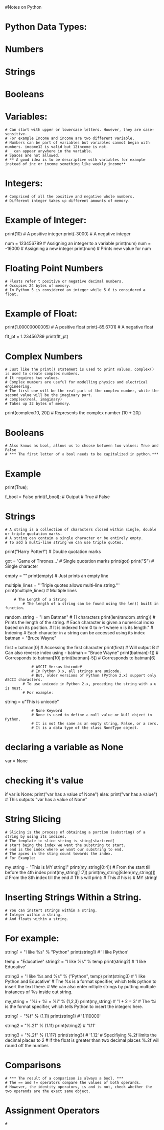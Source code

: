 #Notes on Python

# Python Data Types:
# Numbers
# Strings
# Booleans

# Variables: 
    # Can start with upper or lowercase letters. However, they are case-sensitive.
    # For example Income and income are two different variable.
    # Numbers can be part of variables but variables cannot begin with numbers. income12 is valid but 12income is not.
    # _ can appear anywhere in the variable.
    # Spaces are not allowed.
    # ** A good idea is to be descriptive with variables for example instead of inc or income something like weekly_income**

# Integers:
    # Comprised of all the positive and negative whole numbers.
    # Different integer takes up different amounts of memory.
# Example of Integer:
print(10)  # A positive integer
print(-3000)  # A negative integer

num = 123456789  # Assigning an integer to a variable
print(num)
num = -16000  # Assigning a new integer
print(num)  # Prints new value for num

# Floating Point Numbers
    # Floats refer t positive or negative decimal numbers.
    # Occupies 24 bytes of memory.
    # In Python 5 is considered an integer while 5.0 is considered a float.
# Example of Float:
print(1.00000000005)  # A positive float
print(-85.6701)  # A negative float

flt_pt = 1.23456789
print(flt_pt)

# Complex Numbers
    # Just like the print() statement is used to print values, complex() is used to create complex numbers.
    # It requires two values.
    # Complex numbers are useful for modelling physics and electrical engineering.
    # The first one will be the real part of the complex number, while the second value will be the imaginary part.
    # complex(real, imaginary)
    # Takes up 32 bytes of memory.
print(complex(10, 20))  # Represents the complex number (10 + 20j)

# Booleans
    # Also knows as bool, allows us to choose between two values: True and False
    # *** The first letter of a bool needs to be capitalized in python.***
# Example
print(True);

f_bool = False
print(f_bool);
    # Output
    # True
    # False

# Strings
    # A string is a collection of characters closed within single, double or triple quotation marks.
    # A string can contain a single character or be entirely empty.
    # To add a multi-line string we can use triple quotes.

print("Harry Potter!")  # Double quotation marks

got = 'Game of Thrones...'  # Single quotation marks
print(got)
print("$")  # Single character

empty = ""
print(empty)  # Just prints an empty line

multiple_lines = '''Triple quotes allows
multi-line string.'''
print(multiple_lines)   # Multiple lines

        # The Length of a String
            # The length of a string can be found using the len() built in function.
random_string = "I am Batman"  # 11 characters
print(len(random_string))   # Prints the length of the string.
            # Each character is given a numerical index based on its position.
            # It is indexed from 0 to n-1 where n is its length."
        # Indexing
        # Each character in a string can be accessed using its index
batman = "Bruce Wayne"

first = batman[0]  # Accessing the first character
print(first)
                # Will output B
                # Can also reverse index using -
batman = "Bruce Wayne"
print(batman[-1])  # Corresponds to batman[10]
print(batman[-5])  # Corresponds to batman[6]

                # ASCII Versus Unicode#
                # In Python 3.x, all strings are unicode.
                # But, older versions of Python (Python 2.x) support only ASCII characters.
            # To use unicode in Python 2.x, preceding the string with a u is must.
            # For example:

string = u"This is unicode"

                # None Keyword
                # None is used to define a null value or Null object in Python.
                # It is not the same as an empty string, False, or a zero.
                # It is a data type of the class NoneType object.



# declaring a variable as None
var = None

# checking it's value
if var is None:
    print("var has a value of None")
else:
    print("var has a value")
    # This outputs "var has a value of None"

# String Slicing
    # Slicing is the process of obtaining a portion (substring) of a string by using its indices.
    # The template to slice string is sting[start:end]
    # start being the index we want the substring to start.
    # end is the index where we want our substring to end.
    # The apces in the sting count towards the index.
    # For Example:
my_string = "This is MY string!"
print(my_string[0:4]) # From the start till before the 4th index
print(my_string[1:7])
print(my_string[8:len(my_string)]) # From the 8th index till the end
        # This will print:
        # This
        # his is
        # MY string!
# Inserting Strings Within a String.
    # You can instert strings within a string.
    # Integer within a string.
    # And floats within a string.
# For example:
string1 = "I like %s" % "Python"
print(string1) # 'I like Python'

temp = "Educative"
string2 = "I like %s" % temp
print(string2)      # 'I like Educative'

string3 = "I like %s and %s" % ("Python", temp)
print(string3)      # 'I like Python and Educative'
    # The %s is a format specifier, which tells python to insert the text there.
    # We can also enter mltiple strings by putting multiple instances of %s inside out string.

my_string = "%i + %i = %i" % (1,2,3)
print(my_string) # '1 + 2 = 3'
    # The %i is the format specifier, which tells Python to insert the integers here.

string1 = "%f" % (1.11)
print(string1)      # '1.110000'

string2 = "%.2f" % (1.11)
print(string2)      # '1.11'

string3 = "%.2f" % (1.117)
print(string3)      # '1.12'
    # Specifiying %.2f limits the decimal places to 2
    # If the float is greater than two decimal places %.2f will round off the number.

# Comparisons
    # *** The result of a comparison is always a bool. ***
    # The == and != operators compare the values of both operands.
    # However, the identity operators, is and is not, check whether the two operands are the exact same object.

# Assignment Operators
    #